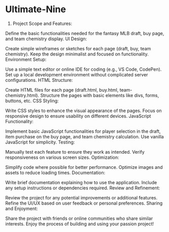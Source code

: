 # Ultimate-Nine

1. Project Scope and Features:

Define the basic functionalities needed for the fantasy MLB draft, buy page, and team chemistry display.
UI Design:

Create simple wireframes or sketches for each page (draft, buy, team chemistry).
Keep the design minimalist and focused on functionality.
Environment Setup:

Use a simple text editor or online IDE for coding (e.g., VS Code, CodePen).
Set up a local development environment without complicated server configurations.
HTML Structure:

Create HTML files for each page (draft.html, buy.html, team-chemistry.html).
Structure the pages with basic elements like divs, forms, buttons, etc.
CSS Styling:

Write CSS styles to enhance the visual appearance of the pages.
Focus on responsive design to ensure usability on different devices.
JavaScript Functionality:

Implement basic JavaScript functionalities for player selection in the draft, item purchase on the buy page, and team chemistry calculation.
Use vanilla JavaScript for simplicity.
Testing:

Manually test each feature to ensure they work as intended.
Verify responsiveness on various screen sizes.
Optimization:

Simplify code where possible for better performance.
Optimize images and assets to reduce loading times.
Documentation:

Write brief documentation explaining how to use the application.
Include any setup instructions or dependencies required.
Review and Refinement:

Review the project for any potential improvements or additional features.
Refine the UI/UX based on user feedback or personal preferences.
Sharing and Enjoyment:

Share the project with friends or online communities who share similar interests.
Enjoy the process of building and using your passion project!